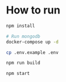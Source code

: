 # How to run

```sh
npm install

# Run mongodb
docker-compose up -d

cp .env.example .env

npm run build

npm start
```


